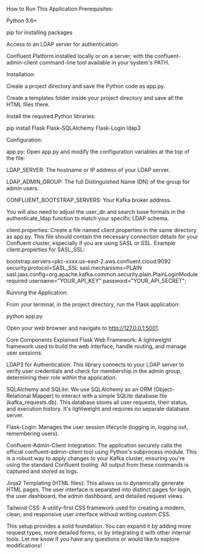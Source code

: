 How to Run This Application
Prerequisites:

Python 3.6+

pip for installing packages

Access to an LDAP server for authentication.

Confluent Platform installed locally or on a server, with the confluent-admin-client command-line tool available in your system's PATH.

Installation:

Create a project directory and save the Python code as app.py.

Create a templates folder inside your project directory and save all the HTML files there.

Install the required Python libraries:

pip install Flask Flask-SQLAlchemy Flask-Login ldap3

Configuration:

app.py: Open app.py and modify the configuration variables at the top of the file:

LDAP_SERVER: The hostname or IP address of your LDAP server.

LDAP_ADMIN_GROUP: The full Distinguished Name (DN) of the group for admin users.

CONFLUENT_BOOTSTRAP_SERVERS: Your Kafka broker address.

You will also need to adjust the user_dn and search base formats in the authenticate_ldap function to match your specific LDAP schema.

client.properties: Create a file named client.properties in the same directory as app.py. This file should contain the necessary connection details for your Confluent cluster, especially if you are using SASL or SSL.
Example client.properties for SASL_SSL:

bootstrap.servers=pkc-xxxx.us-east-2.aws.confluent.cloud:9092
security.protocol=SASL_SSL
sasl.mechanisms=PLAIN
sasl.jaas.config=org.apache.kafka.common.security.plain.PlainLoginModule required username="YOUR_API_KEY" password="YOUR_API_SECRET";

Running the Application:

From your terminal, in the project directory, run the Flask application:

python app.py

Open your web browser and navigate to http://127.0.0.1:5001.

Core Components Explained
Flask Web Framework: A lightweight framework used to build the web interface, handle routing, and manage user sessions.

LDAP3 for Authentication: This library connects to your LDAP server to verify user credentials and check for membership in the admin group, determining their role within the application.

SQLAlchemy and SQLite: We use SQLAlchemy as an ORM (Object-Relational Mapper) to interact with a simple SQLite database file (kafka_requests.db). This database stores all user requests, their status, and execution history. It's lightweight and requires no separate database server.

Flask-Login: Manages the user session lifecycle (logging in, logging out, remembering users).

Confluent-Admin-Client Integration: The application securely calls the official confluent-admin-client tool using Python's subprocess module. This is a robust way to apply changes to your Kafka cluster, ensuring you're using the standard Confluent tooling. All output from these commands is captured and stored as logs.

Jinja2 Templating (HTML files): This allows us to dynamically generate HTML pages. The user interface is separated into distinct pages for login, the user dashboard, the admin dashboard, and detailed request views.

Tailwind CSS: A utility-first CSS framework used for creating a modern, clean, and responsive user interface without writing custom CSS.

This setup provides a solid foundation. You can expand it by adding more request types, more detailed forms, or by integrating it with other internal tools. Let me know if you have any questions or would like to explore modifications!